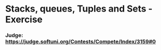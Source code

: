 # Stacks, queues, Tuples and Sets - Exercise
### Judge: https://judge.softuni.org/Contests/Compete/Index/3159#0
